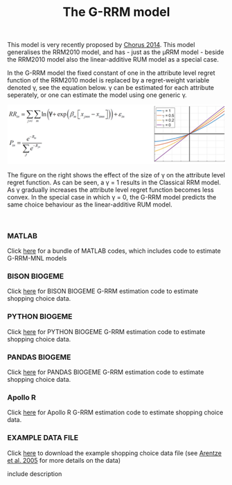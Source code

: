 <h1 class="font_6 wixui-rich-text__text" style="text-align: center;"><span class="wixui-rich-text__text">The G-RRM model</span></h1>
<div id="bgLayers_comp-la7woksn" class="MW5IWV" data-hook="bgLayers">&nbsp;</div>
<p class="font_8 wixui-rich-text__text">This model is very recently proposed by&nbsp;<span class="wixui-rich-text__text"><a class="wixui-rich-text__text" href="http://www.sciencedirect.com/science/article/pii/S0191261514001167" target="_blank" rel="noopener">Chorus 2014</a></span>. This model generalises the RRM2010 model, and has - just as the &micro;RRM model - beside the RRM2010 model also the linear-additive RUM model as a special case.</p>
<p class="font_8 wixui-rich-text__text">In the G-RRM model the fixed constant of one in the attribute level regret function of the RRM2010 model is replaced by a regret-weight variable denoted &gamma;, see the equation below. &gamma; can be estimated for each attribute seperately, or one can estimate the model using one generic &gamma;.</p>
<p><img src="https://github.com/sandervancranenburgh/advancedRRMmodels/blob/main/RRM%20Models%20%26%20Software/G-RRM/G_RRM.png" alt="" /></p>
<p class="font_8 wixui-rich-text__text">The figure on the right shows the effect of the size of&nbsp;&gamma; on the attribute level regret function. As can be seen, a &gamma; = 1 results in the Classical RRM model. As &gamma; gradually increases the attribute level regret function becomes less convex. In the special case in which &gamma; = 0, the G-RRM model predicts the same choice behaviour as the linear-additive RUM model.</p>
<p class="font_8 wixui-rich-text__text">&nbsp;</p>
<h3 class="font_7 wixui-rich-text__text" dir="ltr">MATLAB</h3>
<p class="font_8 wixui-rich-text__text" dir="ltr">Click&nbsp;<span class="wixui-rich-text__text"><a class="wixui-rich-text__text" href="https://github.com/sandervancranenburgh/advancedRRMmodels/tree/main/RRM%20Models%20%26%20Software/G-RRM/MATLAB" target="_blank" rel="noopener">here</a></span>&nbsp;for a bundle of MATLAB codes, which includes code to estimate G-RRM-MNL models</p>
<h3 class="font_7 wixui-rich-text__text" dir="ltr">BISON BIOGEME&nbsp;</h3>
<p class="font_8 wixui-rich-text__text" dir="ltr">Click&nbsp;<span class="wixui-rich-text__text"><a class="wixui-rich-text__text" href="https://github.com/sandervancranenburgh/advancedRRMmodels/tree/main/RRM%20Models%20%26%20Software/G-RRM/BISON%20BIOGEME" target="_blank" rel="noopener">here</a></span>&nbsp;for BISON BIOGEME G-RRM estimation code to estimate shopping choice data.</p>
<h3 class="font_7 wixui-rich-text__text" dir="ltr">PYTHON BIOGEME</h3>
<p class="font_8 wixui-rich-text__text" dir="ltr">Click&nbsp;<span class="wixui-rich-text__text"><a class="wixui-rich-text__text" href="https://github.com/sandervancranenburgh/advancedRRMmodels/tree/main/RRM%20Models%20%26%20Software/G-RRM/PYTHON%20BIOGEME" target="_blank" rel="noopener">here</a></span>&nbsp;for PYTHON BIOGEME G-RRM estimation code to estimate shopping choice data.</p>
<h3 class="font_7 wixui-rich-text__text" dir="ltr">PANDAS BIOGEME</h3>
<p class="font_8 wixui-rich-text__text" dir="ltr">Click&nbsp;<span class="wixui-rich-text__text"><a class="wixui-rich-text__text" href="https://github.com/sandervancranenburgh/advancedRRMmodels/tree/main/RRM%20Models%20%26%20Software/G-RRM/PANDAS%20BIOGEME" target="_blank" rel="noopener">here</a></span>&nbsp;for PANDAS BIOGEME G-RRM estimation code to estimate shopping choice data.</p>
<h3 class="font_8 wixui-rich-text__text">Apollo R</h3>
<p class="font_8 wixui-rich-text__text" dir="ltr">Click&nbsp;<span class="wixui-rich-text__text"><a class="wixui-rich-text__text" href="https://github.com/sandervancranenburgh/advancedRRMmodels/tree/main/RRM%20Models%20%26%20Software/G-RRM/Apollo%20R" target="_blank" rel="noopener">here</a></span>&nbsp;for Apollo R&nbsp;G-RRM estimation code to estimate shopping choice data.</p>
<h3 class="font_8 wixui-rich-text__text">EXAMPLE DATA FILE</h3>
<p class="font_8 wixui-rich-text__text" dir="ltr">Click&nbsp;<span class="wixui-rich-text__text"><a class="wixui-rich-text__text" href="https://github.com/sandervancranenburgh/advancedRRMmodels/tree/main/RRM%20Models%20%26%20Software/G-RRM/EXAMPLE%20DATA" target="_blank" rel="noopener">here</a></span>&nbsp;to download the example shopping choice data file&nbsp;(see&nbsp;<span class="wixui-rich-text__text"><a class="wixui-rich-text__text" href="http://journals.ama.org/doi/abs/10.1509/jmkr.42.1.109.56884" target="_blank" rel="noopener">Arentze et al. 2005</a></span>&nbsp;for more details on the data)</p>
</div>
</div>
</div>include description
